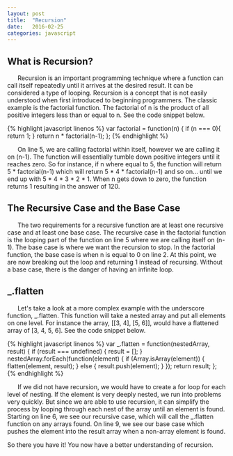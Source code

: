 ```yaml
---
layout: post
title:  "Recursion"
date:   2016-02-25
categories: javascript
---
```


What is Recursion?
---
&nbsp;&nbsp;&nbsp;&nbsp;&nbsp;&nbsp;Recursion is an important programming technique where a function can call itself repeatedly until it arrives at the desired result. It can be considered a type of looping. Recursion is a concept that is not easily understood when first introduced to beginning programmers. The classic example is the factorial function. The factorial of n is the product of all positive integers less than or equal to n. See the code snippet below.

{% highlight javascript linenos %}
var factorial = function(n) {
  if (n === 0){
    return 1;
  }
  return n * factorial(n-1);
};
{% endhighlight %}

&nbsp;&nbsp;&nbsp;&nbsp;&nbsp;&nbsp;On line 5, we are calling factorial within itself, however we are calling it on (n-1). The function will essentially tumble down positive integers until it reaches zero. So for instance, if n where equal to 5, the function will return 5 * factorial(n-1) which will return 5 * 4 * factorial(n-1) and so on... until we end up with 5 * 4 * 3 * 2 * 1. When n gets down to zero, the function returns 1 resulting in the answer of 120.

The Recursive Case and the Base Case
---
&nbsp;&nbsp;&nbsp;&nbsp;&nbsp;&nbsp;The two requirements for a recursive function are at least one recursive case and at least one base case. The recursive case in the factorial function is the looping part of the function on line 5 where we are calling itself on (n-1). The base case is where we want the recursion to stop. In the factorial function, the base case is when n is equal to 0 on line 2. At this point, we are now breaking out the loop and returning 1 instead of recursing. Without a base case, there is the danger of having an infinite loop.

_.flatten
---
&nbsp;&nbsp;&nbsp;&nbsp;&nbsp;&nbsp;Let's take a look at a more complex example with the underscore function, _.flatten. This function will take a nested array and put all elements on one level. For instance the array, [[3, 4], [5, 6]], would have a flattened array of [3, 4, 5, 6]. See the code snippet below.

{% highlight javascript linenos %}
var _.flatten = function(nestedArray, result) {
  if (result === undefined) {
    result = [];
  } 
  nestedArray.forEach(function(element) {
    if (Array.isArray(element)) {
      flatten(element, result);
    } else {
      result.push(element);
    }
  });
  return result;
};
  {% endhighlight %}

&nbsp;&nbsp;&nbsp;&nbsp;&nbsp;&nbsp;If we did not have recursion, we would have to create a for loop for each level of nesting. If the element is very deeply nested, we run into problems very quickly. But since we are able to use recursion, it can simplify the process by looping through each nest of the array until an element is found. Starting on line 6, we see our recursive case, which will call the _.flatten function on any arrays found. On line 9, we see our base case which pushes the element into the result array when a non-array element is found.  

So there you have it! You now have a better understanding of recursion.